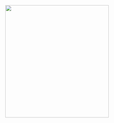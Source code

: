 <p align="center">
<img src="https://mhabibr02.github.io/Page-Web-Development/assets/img/portfolio/webdev-4.png" width="80%" height="30%">
</p>
